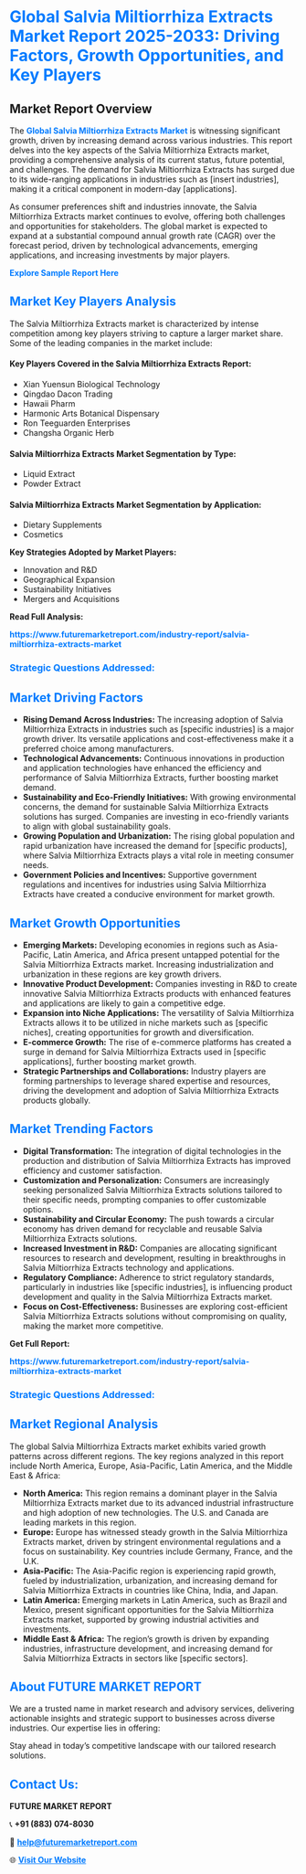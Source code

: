<h1 style="color: #007BFF;">Global Salvia Miltiorrhiza Extracts Market Report 2025-2033: Driving Factors, Growth Opportunities, and Key Players</h1>

<section id="overview">
<h2>Market Report Overview</h2>
<p>The <a href="https://www.futuremarketreport.com/industry-report/salvia-miltiorrhiza-extracts-market" style="color: #007BFF; text-decoration: none;"><strong>Global Salvia Miltiorrhiza Extracts Market</strong></a> is witnessing significant growth, driven by increasing demand across various industries. This report delves into the key aspects of the Salvia Miltiorrhiza Extracts market, providing a comprehensive analysis of its current status, future potential, and challenges. The demand for Salvia Miltiorrhiza Extracts has surged due to its wide-ranging applications in industries such as [insert industries], making it a critical component in modern-day [applications].</p>
<p>As consumer preferences shift and industries innovate, the Salvia Miltiorrhiza Extracts market continues to evolve, offering both challenges and opportunities for stakeholders. The global market is expected to expand at a substantial compound annual growth rate (CAGR) over the forecast period, driven by technological advancements, emerging applications, and increasing investments by major players.</p>
</section>

<section id="overview">
<p><a href="https://www.futuremarketreport.com/request-sample/reportId=114173" style="color: #007BFF; text-decoration: none;"><strong>Explore Sample Report Here</strong></a></p>
</section>

<section id="key-players">
<h2 style="color: #007BFF;">Market Key Players Analysis</h2>
<p>The Salvia Miltiorrhiza Extracts market is characterized by intense competition among key players striving to capture a larger market share. Some of the leading companies in the market include:</p>
<h4>Key Players Covered in the Salvia Miltiorrhiza Extracts Report:</h4>
<ul><li>Xian Yuensun Biological Technology</li><li>Qingdao Dacon Trading</li><li>Hawaii Pharm</li><li>Harmonic Arts Botanical Dispensary</li><li>Ron Teeguarden Enterprises</li><li>Changsha Organic Herb</li></ul>
<h4>Salvia Miltiorrhiza Extracts Market Segmentation by Type:</h4>
<ul><li>Liquid Extract</li><li>Powder Extract</li></ul>

<h4>Salvia Miltiorrhiza Extracts Market Segmentation by Application:</h4>
<ul><li>Dietary Supplements</li><li>Cosmetics</li></ul>
<p><strong>Key Strategies Adopted by Market Players:</strong></p>
<ul>
<li>Innovation and R&D</li>
<li>Geographical Expansion</li>
<li>Sustainability Initiatives</li>
<li>Mergers and Acquisitions</li>
</ul>
</section>

<section>
<p><strong>Read Full Analysis: </strong></p><a href="https://www.futuremarketreport.com/industry-report/salvia-miltiorrhiza-extracts-market" style="color: #007BFF; text-decoration: none;"><strong>https://www.futuremarketreport.com/industry-report/salvia-miltiorrhiza-extracts-market</strong></a>
<h3 style="color: #007BFF;">Strategic Questions Addressed:</h3>
</section>

<section id="driving-factors">
<h2 style="color: #007BFF;">Market Driving Factors</h2>
<ul>
<li><strong>Rising Demand Across Industries:</strong> The increasing adoption of Salvia Miltiorrhiza Extracts in industries such as [specific industries] is a major growth driver. Its versatile applications and cost-effectiveness make it a preferred choice among manufacturers.</li>
<li><strong>Technological Advancements:</strong> Continuous innovations in production and application technologies have enhanced the efficiency and performance of Salvia Miltiorrhiza Extracts, further boosting market demand.</li>
<li><strong>Sustainability and Eco-Friendly Initiatives:</strong> With growing environmental concerns, the demand for sustainable Salvia Miltiorrhiza Extracts solutions has surged. Companies are investing in eco-friendly variants to align with global sustainability goals.</li>
<li><strong>Growing Population and Urbanization:</strong> The rising global population and rapid urbanization have increased the demand for [specific products], where Salvia Miltiorrhiza Extracts plays a vital role in meeting consumer needs.</li>
<li><strong>Government Policies and Incentives:</strong> Supportive government regulations and incentives for industries using Salvia Miltiorrhiza Extracts have created a conducive environment for market growth.</li>
</ul>
</section>

<section id="growth-opportunities">
<h2 style="color: #007BFF;">Market Growth Opportunities</h2>
<ul>
<li><strong>Emerging Markets:</strong> Developing economies in regions such as Asia-Pacific, Latin America, and Africa present untapped potential for the Salvia Miltiorrhiza Extracts market. Increasing industrialization and urbanization in these regions are key growth drivers.</li>
<li><strong>Innovative Product Development:</strong> Companies investing in R&D to create innovative Salvia Miltiorrhiza Extracts products with enhanced features and applications are likely to gain a competitive edge.</li>
<li><strong>Expansion into Niche Applications:</strong> The versatility of Salvia Miltiorrhiza Extracts allows it to be utilized in niche markets such as [specific niches], creating opportunities for growth and diversification.</li>
<li><strong>E-commerce Growth:</strong> The rise of e-commerce platforms has created a surge in demand for Salvia Miltiorrhiza Extracts used in [specific applications], further boosting market growth.</li>
<li><strong>Strategic Partnerships and Collaborations:</strong> Industry players are forming partnerships to leverage shared expertise and resources, driving the development and adoption of Salvia Miltiorrhiza Extracts products globally.</li>
</ul>
</section>

<section id="trending-factors">
<h2 style="color: #007BFF;">Market Trending Factors</h2>
<ul>
<li><strong>Digital Transformation:</strong> The integration of digital technologies in the production and distribution of Salvia Miltiorrhiza Extracts has improved efficiency and customer satisfaction.</li>
<li><strong>Customization and Personalization:</strong> Consumers are increasingly seeking personalized Salvia Miltiorrhiza Extracts solutions tailored to their specific needs, prompting companies to offer customizable options.</li>
<li><strong>Sustainability and Circular Economy:</strong> The push towards a circular economy has driven demand for recyclable and reusable Salvia Miltiorrhiza Extracts solutions.</li>
<li><strong>Increased Investment in R&D:</strong> Companies are allocating significant resources to research and development, resulting in breakthroughs in Salvia Miltiorrhiza Extracts technology and applications.</li>
<li><strong>Regulatory Compliance:</strong> Adherence to strict regulatory standards, particularly in industries like [specific industries], is influencing product development and quality in the Salvia Miltiorrhiza Extracts market.</li>
<li><strong>Focus on Cost-Effectiveness:</strong> Businesses are exploring cost-efficient Salvia Miltiorrhiza Extracts solutions without compromising on quality, making the market more competitive.</li>
</ul>
</section>

<section>
<p><strong>Get Full Report: </strong></p><a href="https://www.futuremarketreport.com/industry-report/salvia-miltiorrhiza-extracts-market" style="color: #007BFF; text-decoration: none;"><strong>https://www.futuremarketreport.com/industry-report/salvia-miltiorrhiza-extracts-market</strong></a>
<h3 style="color: #007BFF;">Strategic Questions Addressed:</h3>
</section>


<section id="regional-analysis">
<h2 style="color: #007BFF;">Market Regional Analysis</h2>
<p>The global Salvia Miltiorrhiza Extracts market exhibits varied growth patterns across different regions. The key regions analyzed in this report include North America, Europe, Asia-Pacific, Latin America, and the Middle East & Africa:</p>
<ul>
<li><strong>North America:</strong> This region remains a dominant player in the Salvia Miltiorrhiza Extracts market due to its advanced industrial infrastructure and high adoption of new technologies. The U.S. and Canada are leading markets in this region.</li>
<li><strong>Europe:</strong> Europe has witnessed steady growth in the Salvia Miltiorrhiza Extracts market, driven by stringent environmental regulations and a focus on sustainability. Key countries include Germany, France, and the U.K.</li>
<li><strong>Asia-Pacific:</strong> The Asia-Pacific region is experiencing rapid growth, fueled by industrialization, urbanization, and increasing demand for Salvia Miltiorrhiza Extracts in countries like China, India, and Japan.</li>
<li><strong>Latin America:</strong> Emerging markets in Latin America, such as Brazil and Mexico, present significant opportunities for the Salvia Miltiorrhiza Extracts market, supported by growing industrial activities and investments.</li>
<li><strong>Middle East & Africa:</strong> The region’s growth is driven by expanding industries, infrastructure development, and increasing demand for Salvia Miltiorrhiza Extracts in sectors like [specific sectors].</li>
</ul>
</section>

<footer>
<h2 style="color: #007BFF;">About FUTURE MARKET REPORT</h2>
<p>We are a trusted name in market research and advisory services, delivering actionable insights and strategic support to businesses across diverse industries. Our expertise lies in offering:</p>

<p>Stay ahead in today’s competitive landscape with our tailored research solutions.</p>

<h2 style="color: #007BFF;">Contact Us:</h2>
<p><strong>FUTURE MARKET REPORT</strong></p>
<p>📞 <strong>+91 (883) 074-8030</strong></p>
<p>📧 <strong><a href="mailto:help@futuremarketreport.com" style="color: #007BFF;">help@futuremarketreport.com</a></strong></p>
<p>🌐 <strong><a href="https://www.futuremarketreport.com/" style="color: #007BFF;">Visit Our Website</a></strong></p>
</footer>